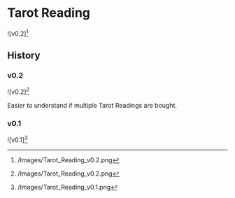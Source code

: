 # Tarot Reading

![v0.2][^2]

## History

### v0.2

![v0.2][^2]

Easier to understand if multiple Tarot Readings are bought.

### v0.1

![v0.1][^1]

[^1]: /Images/Tarot_Reading_v0.1.png
[^2]: /Images/Tarot_Reading_v0.2.png
